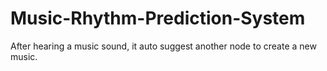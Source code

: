 # Music-Rhythm-Prediction-System
After hearing a music sound, it auto suggest another node to create a new music.
